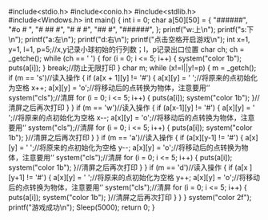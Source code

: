 #include<stdio.h>
#include<conio.h>
#include<stdlib.h>
#include<Windows.h>
int main()
{
int i = 0;
char a[50][50] = { 
"######",
"#o #      ",
"#    ## #",
"#     #  #",
"##       #",
"######", };
printf("w:上\n");
printf("s:下\n");
printf("a:左\n");
printf("d:右\n");
printf("点击空格开启游戏\n");
int x=1, y=1, l=1, p=5;//x,y记录小球初始的行列数；l，p记录出口位置
char ch;
ch = _getche();
while (ch == ' ')
{
for (i = 0; i <= 5; i++)
{
system("color 1b");
puts(a[i]);
}
break;//防止无限打印
}
char m;
while (x!=l||y!=p)
{
m = _getch();
if (m == 's')//读入操作
{
if (a[x + 1][y] != '#')
{
a[x][y] = ' ';//将原来的点初始化为空格
x++;
a[x][y] = 'o';//将移动后的点转换为物体，注意要用‘’
system("cls");//清屏
for (i = 0; i <= 5; i++)
{
puts(a[i]);
system("color 1b");
}//清屏之后再次打印
}
}
if (m == 'w')//读入操作
{
if (a[x-1][y] != '#')
{
a[x][y] = ' ';//将原来的点初始化为空格
x--;
a[x][y] = 'o';//将移动后的点转换为物体，注意要用‘’
system("cls");//清屏
for (i = 0; i <= 5; i++)
{
puts(a[i]);
system("color 1b");
}//清屏之后再次打印
}
}
if (m == 'a')//读入操作
{
if (a[x][y-1] != '#')
{
a[x][y] = ' ';//将原来的点初始化为空格
y--;
a[x][y] = 'o';//将移动后的点转换为物体，注意要用‘’
system("cls");//清屏
for (i = 0; i <= 5; i++)
{
puts(a[i]);
system("color 1b");
}//清屏之后再次打印
}
}
if (m == 'd')//读入操作
{
if (a[x ][y+1] != '#')
{
a[x][y] = ' ';//将原来的点初始化为空格
y++;
a[x][y] = 'o';//将移动后的点转换为物体，注意要用‘’
system("cls");//清屏
for (i = 0; i <= 5; i++)
{
puts(a[i]);
system("color 1b");
}//清屏之后再次打印
}
}
}
system("color 2f");
printf("游戏成功\n");
Sleep(5000);
return 0;
}
